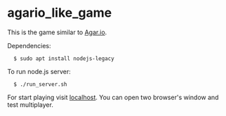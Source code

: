 # agario_like_game
This is the game similar to [Agar.io](http://agar.io/).


Dependencies:
```
  $ sudo apt install nodejs-legacy
```

To run node.js server:
```
  $ ./run_server.sh
```

For start playing visit [localhost](http://127.0.0.1:3000). You can open two browser's window and test multiplayer.
